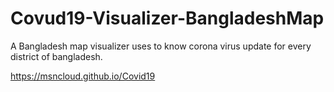 # Covud19-Visualizer-BangladeshMap
A Bangladesh map visualizer uses to know corona virus update for every district of bangladesh.

 https://msncloud.github.io/Covid19
